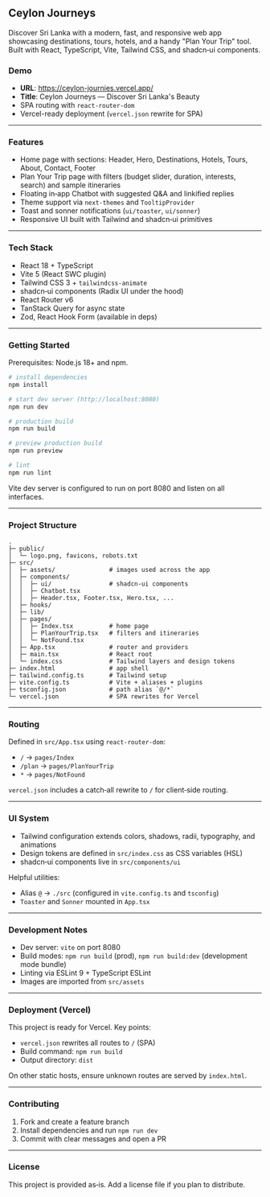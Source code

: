## Ceylon Journeys

Discover Sri Lanka with a modern, fast, and responsive web app showcasing destinations, tours, hotels, and a handy "Plan Your Trip" tool. Built with React, TypeScript, Vite, Tailwind CSS, and shadcn‑ui components.

### Demo
- **URL**: https://ceylon-journies.vercel.app/
- **Title**: Ceylon Journeys — Discover Sri Lanka's Beauty
- SPA routing with `react-router-dom`
- Vercel-ready deployment (`vercel.json` rewrite for SPA)

---

### Features
- Home page with sections: Header, Hero, Destinations, Hotels, Tours, About, Contact, Footer
- Plan Your Trip page with filters (budget slider, duration, interests, search) and sample itineraries
- Floating in‑app Chatbot with suggested Q&A and linkified replies
- Theme support via `next-themes` and `TooltipProvider`
- Toast and sonner notifications (`ui/toaster`, `ui/sonner`)
- Responsive UI built with Tailwind and shadcn‑ui primitives

---

### Tech Stack
- React 18 + TypeScript
- Vite 5 (React SWC plugin)
- Tailwind CSS 3 + `tailwindcss-animate`
- shadcn‑ui components (Radix UI under the hood)
- React Router v6
- TanStack Query for async state
- Zod, React Hook Form (available in deps)

---

### Getting Started

Prerequisites: Node.js 18+ and npm.

```bash
# install dependencies
npm install

# start dev server (http://localhost:8080)
npm run dev

# production build
npm run build

# preview production build
npm run preview

# lint
npm run lint
```

Vite dev server is configured to run on port 8080 and listen on all interfaces.

---

### Project Structure

```
.
├─ public/
│  └─ logo.png, favicons, robots.txt
├─ src/
│  ├─ assets/               # images used across the app
│  ├─ components/
│  │  ├─ ui/                # shadcn‑ui components
│  │  ├─ Chatbot.tsx
│  │  ├─ Header.tsx, Footer.tsx, Hero.tsx, ...
│  ├─ hooks/
│  ├─ lib/
│  ├─ pages/
│  │  ├─ Index.tsx          # home page
│  │  ├─ PlanYourTrip.tsx   # filters and itineraries
│  │  └─ NotFound.tsx
│  ├─ App.tsx               # router and providers
│  ├─ main.tsx              # React root
│  └─ index.css             # Tailwind layers and design tokens
├─ index.html               # app shell
├─ tailwind.config.ts       # Tailwind setup
├─ vite.config.ts           # Vite + aliases + plugins
├─ tsconfig.json            # path alias `@/*`
└─ vercel.json              # SPA rewrites for Vercel
```

---

### Routing
Defined in `src/App.tsx` using `react-router-dom`:
- `/` → `pages/Index`
- `/plan` → `pages/PlanYourTrip`
- `*` → `pages/NotFound`

`vercel.json` includes a catch‑all rewrite to `/` for client‑side routing.

---

### UI System
- Tailwind configuration extends colors, shadows, radii, typography, and animations
- Design tokens are defined in `src/index.css` as CSS variables (HSL)
- shadcn‑ui components live in `src/components/ui`

Helpful utilities:
- Alias `@` → `./src` (configured in `vite.config.ts` and `tsconfig`)
- `Toaster` and `Sonner` mounted in `App.tsx`

---

### Development Notes
- Dev server: `vite` on port 8080
- Build modes: `npm run build` (prod), `npm run build:dev` (development mode bundle)
- Linting via ESLint 9 + TypeScript ESLint
- Images are imported from `src/assets`

---

### Deployment (Vercel)
This project is ready for Vercel. Key points:
- `vercel.json` rewrites all routes to `/` (SPA)
- Build command: `npm run build`
- Output directory: `dist`

On other static hosts, ensure unknown routes are served by `index.html`.

---

### Contributing
1. Fork and create a feature branch
2. Install dependencies and run `npm run dev`
3. Commit with clear messages and open a PR

---

### License
This project is provided as‑is. Add a license file if you plan to distribute.
